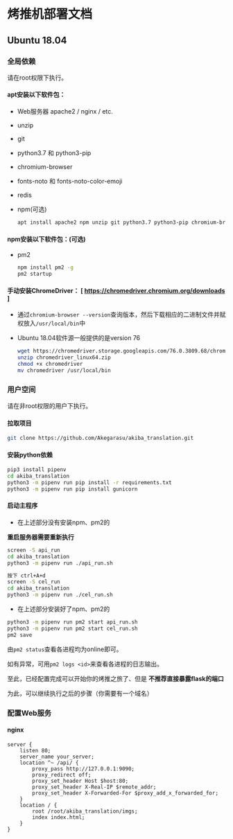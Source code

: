 # 烤推机部署文档

## Ubuntu 18.04

### 全局依赖

请在root权限下执行。

#### apt安装以下软件包：

* Web服务器 apache2 / nginx / etc.

* unzip

* git

* python3.7 和 python3-pip

* chromium-browser

* fonts-noto 和 fonts-noto-color-emoji

* redis

* npm(可选)
  
  ```bash
  apt install apache2 npm unzip git python3.7 python3-pip chromium-browser fonts-noto fonts-noto-color-emoji redis
  ```


#### npm安装以下软件包：(可选)

* pm2

  ```bash
  npm install pm2 -g
  pm2 startup
  ```



#### 手动安装ChromeDriver：  [ https://chromedriver.chromium.org/downloads ]

  * 通过`chromium-browser --version`查询版本，然后下载相应的二进制文件并赋权放入`/usr/local/bin`中

  * Ubuntu 18.04软件源一般提供的是version 76

    ```bash
    wget https://chromedriver.storage.googleapis.com/76.0.3809.68/chromedriver_linux64.zip
    unzip chromedriver_linux64.zip
    chmod +x chromedriver
    mv chromedriver /usr/local/bin
    ```
    

### 用户空间

请在非root权限的用户下执行。

#### 拉取项目

```bash
git clone https://github.com/Akegarasu/akiba_translation.git
```

#### 安装python依赖

```bash
pip3 install pipenv
cd akiba_translation
python3 -m pipenv run pip install -r requirements.txt
python3 -m pipenv run pip install gunicorn
```

#### 启动主程序
- 在上述部分没有安装npm、pm2的

**重启服务器需要重新执行**
```bash
screen -S api_run
cd akiba_translation
python3 -m pipenv run ./api_run.sh

按下 ctrl+A+d
screen -S cel_run
cd akiba_translation
python3 -m pipenv run ./cel_run.sh
```
- 在上述部分安装好了npm、pm2的
```bash
python3 -m pipenv run pm2 start api_run.sh
python3 -m pipenv run pm2 start cel_run.sh
pm2 save
```

由`pm2 status`查看各进程均为online即可。

如有异常，可用`pm2 logs <id>`来查看各进程的日志输出。

至此，已经配置完成可以开始你的烤推之旅了、但是 **不推荐直接暴露flask的端口**

为此，可以继续执行之后的步骤（你需要有一个域名）

### 配置Web服务
#### nginx

```nginx
server {
    listen 80;
    server_name your_server;
    location ^~ /api/ {
        proxy_pass http://127.0.0.1:9090;
        proxy_redirect off;
        proxy_set_header Host $host:80;
        proxy_set_header X-Real-IP $remote_addr;
        proxy_set_header X-Forwarded-For $proxy_add_x_forwarded_for;
    }
    location / {
        root /root/akiba_translation/imgs;
        index index.html;
    }
}
```